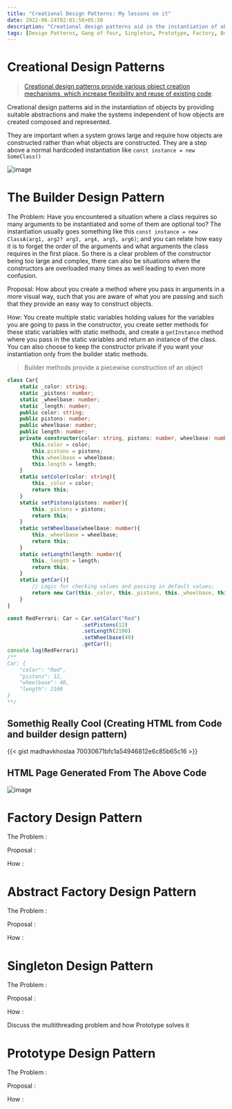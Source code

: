 ```yaml
---
title: "Creational Design Patterns: My lessons on it"
date: 2022-06-24T02:01:58+05:30
description: "Creational design patterns aid in the instantiation of objects by providing suitable abstractions and make the systems independent of how objects are created composed and represented."
tags: [Design Patterns, Gang of four, Singleton, Prototype, Factory, Builder]
---
```


# Creational Design Patterns

> [Creational design patterns provide various object creation mechanisms, which increase flexibility and reuse of existing code](https://refactoring.guru/design-patterns/creational-patterns).

Creational design patterns aid in the instantiation of objects by providing suitable abstractions and make the systems independent of how objects are created composed and represented.

They are important when a system grows large and require how objects are constructed rather than what objects are constructed. They are a step above a normal hardcoded instantiation like `const instance = new SomeClass()`

![image](https://i.imgur.com/dmLLnXo.jpeg)

# The Builder Design Pattern

The Problem: Have you encountered a situation where a class requires so many arguments to be instantiated and some of them are optional too? The instantiation usually goes something like this `const instance = new ClassA(arg1, arg2? arg3, arg4, arg5, arg6)`; and you can relate how easy it is to forget the order of the arguments and what arguments the class requires in the first place. So there is a clear problem of the constructor being too large and complex, there can also be situations where the constructors are overloaded many times as well leading to even more confusion.

Proposal: How about you create a method where you pass in arguments in a more visual way, such that you are aware of what you are passing and such that they provide an easy way to construct objects.

How: You create multiple static variables holding values for the variables you are going to pass in the constructor, you create setter methods for these static variables with static methods, and create a `getInstance` method where you pass in the static variables and return an instance of the class. You can also choose to keep the constructor private if you want your instantiation only from the builder static methods.

> Builder methods provide a piecewise construction of an object

```TypeScript
class Car{
    static _color: string;
    static _pistons: number;
    static _wheelbase: number;
    static _length: number;
    public color: string;
    public pistons: number;
    public wheelbase: number;
    public length: number;
    private constructor(color: string, pistons: number, wheelbase: number, length: number){
        this.color = color;
        this.pistons = pistons;
        this.wheelbase = wheelbase;
        this.length = length;
    }
    static setColor(color: string){
        this._color = color;
        return this;
    }
    static setPistons(pistons: number){
        this._pistons = pistons;
        return this;
    }
    static setWheelbase(wheelbase: number){
        this._wheelbase = wheelbase;
        return this;
    }
    static setLength(length: number){
        this._length = length;
        return this;
    }
    static getCar(){
        // Logic for checking values and passing in default values;
        return new Car(this._color, this._pistons, this._wheelbase, this._length);
    }
}

const RedFerrari: Car = Car.setColor("Red")
                        .setPistons(12)
                        .setLength(2100)
                        .setWheelbase(40)
                        .getCar();
console.log(RedFerrari)
/**
Car: {
    "color": "Red",
    "pistons": 12,
    "wheelbase": 40,
    "length": 2100
}
**/

```

## Somethig Really Cool (Creating HTML from Code and builder design pattern)

<!-- While studing builder design patterns, I was able to create a methods to generate HTML pages through code. I created a -->

{{< gist madhavkhoslaa 70030671bfc1a54946812e6c85b65c16 >}}

## HTML Page Generated From The Above Code

![image](https://i.imgur.com/zurY13J.png)

# Factory Design Pattern

The Problem :

Proposal :

How :

# Abstract Factory Design Pattern

The Problem :

Proposal :

How :

# Singleton Design Pattern

The Problem :

Proposal :

How :

Discuss the multithreading problem and how Prototype solves it

# Prototype Design Pattern

The Problem :

Proposal :

How :
